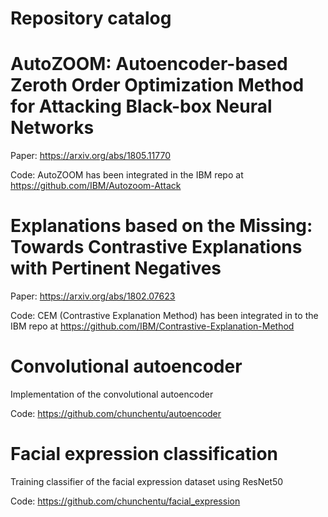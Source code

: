 # Repository catalog

# AutoZOOM: Autoencoder-based Zeroth Order Optimization Method for Attacking Black-box Neural Networks

Paper: https://arxiv.org/abs/1805.11770

Code: AutoZOOM has been integrated in the IBM repo at https://github.com/IBM/Autozoom-Attack

# Explanations based on the Missing: Towards Contrastive Explanations with Pertinent Negatives

Paper: https://arxiv.org/abs/1802.07623

Code: CEM (Contrastive Explanation Method) has been integrated in to the IBM repo at https://github.com/IBM/Contrastive-Explanation-Method

# Convolutional autoencoder

Implementation of the convolutional autoencoder

Code: https://github.com/chunchentu/autoencoder

# Facial expression classification

Training classifier of the facial expression dataset using ResNet50

Code: https://github.com/chunchentu/facial_expression

